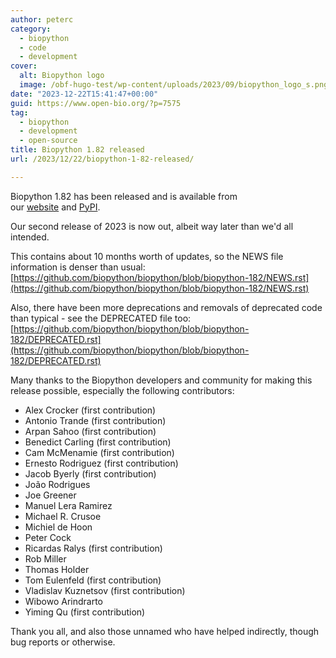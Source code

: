 ```yaml
---
author: peterc
category:
  - biopython
  - code
  - development
cover:
  alt: Biopython logo
  image: /obf-hugo-test/wp-content/uploads/2023/09/biopython_logo_s.png
date: "2023-12-22T15:41:47+00:00"
guid: https://www.open-bio.org/?p=7575
tag:
  - biopython
  - development
  - open-source
title: Biopython 1.82 released
url: /2023/12/22/biopython-1-82-released/

---
```

Biopython 1.82 has been released and is available from our [website](https://biopython.org/wiki/Download) and [PyPI](https://pypi.python.org/pypi/biopython/1.82).

Our second release of 2023 is now out, albeit way later than we'd all intended.

This contains about 10 months worth of updates, so the NEWS file information is denser than usual: [https://github.com/biopython/biopython/blob/biopython-182/NEWS.rst](https://github.com/biopython/biopython/blob/biopython-182/NEWS.rst)

Also, there have been more deprecations and removals of deprecated code than typical - see the DEPRECATED file too: [https://github.com/biopython/biopython/blob/biopython-182/DEPRECATED.rst](https://github.com/biopython/biopython/blob/biopython-182/DEPRECATED.rst)

Many thanks to the Biopython developers and community for making this release possible, especially the following contributors:

- Alex Crocker (first contribution)
- Antonio Trande (first contribution)
- Arpan Sahoo (first contribution)
- Benedict Carling (first contribution)
- Cam McMenamie (first contribution)
- Ernesto Rodriguez (first contribution)
- Jacob Byerly (first contribution)
- João Rodrigues
- Joe Greener
- Manuel Lera Ramirez
- Michael R. Crusoe
- Michiel de Hoon
- Peter Cock
- Ricardas Ralys (first contribution)
- Rob Miller
- Thomas Holder
- Tom Eulenfeld (first contribution)
- Vladislav Kuznetsov (first contribution)
- Wibowo Arindrarto
- Yiming Qu (first contribution)

Thank you all, and also those unnamed who have helped indirectly, though bug reports or otherwise.
